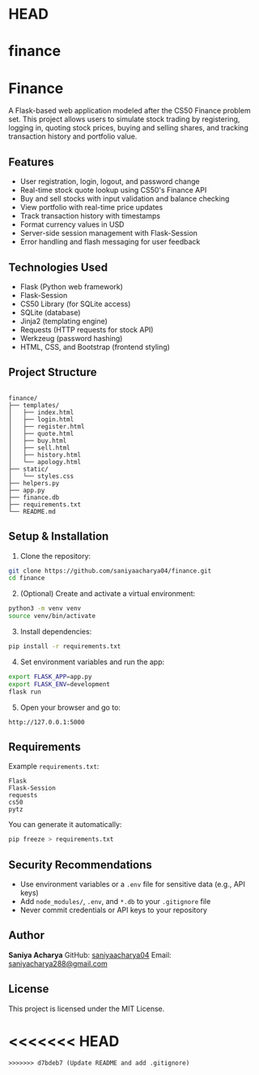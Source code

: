HEAD
=======
# finance

# Finance

A Flask-based web application modeled after the CS50 Finance problem set. This project allows users to simulate stock trading by registering, logging in, quoting stock prices, buying and selling shares, and tracking transaction history and portfolio value.

## Features

- User registration, login, logout, and password change
- Real-time stock quote lookup using CS50's Finance API
- Buy and sell stocks with input validation and balance checking
- View portfolio with real-time price updates
- Track transaction history with timestamps
- Format currency values in USD
- Server-side session management with Flask-Session
- Error handling and flash messaging for user feedback

## Technologies Used

- Flask (Python web framework)
- Flask-Session
- CS50 Library (for SQLite access)
- SQLite (database)
- Jinja2 (templating engine)
- Requests (HTTP requests for stock API)
- Werkzeug (password hashing)
- HTML, CSS, and Bootstrap (frontend styling)

## Project Structure

```

finance/
├── templates/
│   ├── index.html
│   ├── login.html
│   ├── register.html
│   ├── quote.html
│   ├── buy.html
│   ├── sell.html
│   ├── history.html
│   └── apology.html
├── static/
│   └── styles.css
├── helpers.py
├── app.py
├── finance.db
├── requirements.txt
└── README.md

````

## Setup & Installation

1. Clone the repository:

```bash
git clone https://github.com/saniyaacharya04/finance.git
cd finance
````

2. (Optional) Create and activate a virtual environment:

```bash
python3 -m venv venv
source venv/bin/activate
```

3. Install dependencies:

```bash
pip install -r requirements.txt
```

4. Set environment variables and run the app:

```bash
export FLASK_APP=app.py
export FLASK_ENV=development
flask run
```

5. Open your browser and go to:

```
http://127.0.0.1:5000
```

## Requirements

Example `requirements.txt`:

```
Flask
Flask-Session
requests
cs50
pytz
```

You can generate it automatically:

```bash
pip freeze > requirements.txt
```

## Security Recommendations

* Use environment variables or a `.env` file for sensitive data (e.g., API keys)
* Add `node_modules/`, `.env`, and `*.db` to your `.gitignore` file
* Never commit credentials or API keys to your repository

## Author

**Saniya Acharya**
GitHub: [saniyaacharya04](https://github.com/saniyaacharya04)
Email: [saniyacharya288@gmail.com](mailto:saniyacharya288@gmail.com)

## License

This project is licensed under the MIT License.

<<<<<<< HEAD
=======
```
>>>>>>> d7bdeb7 (Update README and add .gitignore)
